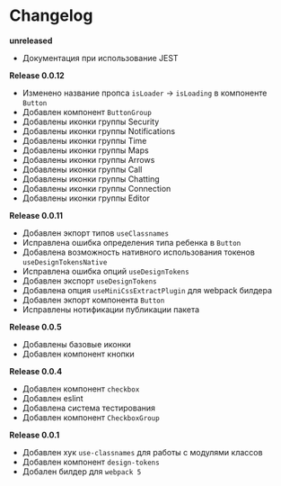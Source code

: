 # Changelog

**unreleased**
- Документация при использование JEST

**Release 0.0.12**
- Изменено название пропса `isLoader` -> `isLoading` в компоненте `Button`
- Добавлен компонент `ButtonGroup`
- Добавлены иконки группы Security
- Добавлены иконки группы Notifications
- Добавлены иконки группы Time
- Добавлены иконки группы Maps
- Добавлены иконки группы Arrows
- Добавлены иконки группы Call
- Добавлены иконки группы Chatting
- Добавлены иконки группы Connection
- Добавлены иконки группы Editor

**Release 0.0.11**
- Добавлен экпорт типов `useClassnames`
- Исправлена ошибка определения типа ребенка в `Button`
- Добавлена возможность нативного использования токенов `useDesignTokensNative`
- Исправлена ошибка опций `useDesignTokens`
- Добавлен экспорт `useDesignTokens`
- Добавлена опция `useMiniCssExtractPlugin` для webpack билдера
- Добавлен экпорт компонента `Button`
- Исправлены нотификации публикации пакета

**Release 0.0.5**
- Добавлены базовые иконки
- Добавлен компонент кнопки

**Release 0.0.4**
- Добавлен компонент `checkbox`
- Добавлен eslint
- Добавлена система тестирования
- Добавлен компонент `CheckboxGroup`

**Release 0.0.1**
- Добавлен хук `use-classnames` для работы с модулями классов
- Добавлен компонент `design-tokens`
- Добален билдер для `webpack 5`

